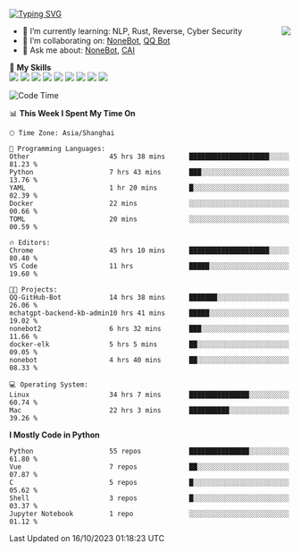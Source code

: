 [![Typing SVG](https://readme-typing-svg.herokuapp.com?size=25&duration=2500&color=8C43EA&vCenter=true&width=200&height=40&lines=Hi+there+%F0%9F%91%8B%F0%9F%8F%BB;I'm+yanyongyu)](https://git.io/typing-svg)

<a href="#">
  <img align="right" src="https://github-readme-stats.vercel.app/api?username=yanyongyu&count_private=true&show_icons=true&bg_color=15,f2f7fd,E0EAFC" />
</a>

- 🌱 I’m currently learning: NLP, Rust, Reverse, Cyber Security
- 👯 I’m collaborating on: [NoneBot](https://github.com/nonebot), [QQ Bot](https://github.com/Mrs4s/go-cqhttp)
- 💬 Ask me about: [NoneBot](https://github.com/nonebot), [CAI](https://github.com/cscs181/CAI)

🌟 **My Skills**  
![](https://img.shields.io/badge/-Python-3e74a2?style=flat-square&logo=Python&logoColor=fff)
![](https://img.shields.io/badge/-Node.js-339933?style=flat-square&logo=Node.js&logoColor=fff)
![](https://img.shields.io/badge/-Vue-4fc08d?style=flat-square&logo=Vue.js&logoColor=fff)
![](https://img.shields.io/badge/-React-2d98ce?style=flat-square&logo=React&logoColor=fff)
![](https://img.shields.io/badge/-Docker-2496ED?style=flat-square&logo=Docker&logoColor=fff)
![](https://img.shields.io/badge/-Linux-000000?style=flat-square&logo=Linux&logoColor=fff)
![](https://img.shields.io/badge/-MySQL-4479A1?style=flat-square&logo=MySQL&logoColor=fff)
![](https://img.shields.io/badge/-Redis-DC382D?style=flat-square&logo=Redis&logoColor=fff)
![](https://img.shields.io/badge/-MongoDB-47A248?style=flat-square&logo=MongoDB&logoColor=fff)

<!--START_SECTION:waka-->
![Code Time](http://img.shields.io/badge/Code%20Time-5%2C125%20hrs%2014%20mins-blue)

📊 **This Week I Spent My Time On** 

```text
🕑︎ Time Zone: Asia/Shanghai

💬 Programming Languages: 
Other                    45 hrs 38 mins      ████████████████████░░░░░   81.23 % 
Python                   7 hrs 43 mins       ███░░░░░░░░░░░░░░░░░░░░░░   13.76 % 
YAML                     1 hr 20 mins        █░░░░░░░░░░░░░░░░░░░░░░░░   02.39 % 
Docker                   22 mins             ░░░░░░░░░░░░░░░░░░░░░░░░░   00.66 % 
TOML                     20 mins             ░░░░░░░░░░░░░░░░░░░░░░░░░   00.59 % 

🔥 Editors: 
Chrome                   45 hrs 10 mins      ████████████████████░░░░░   80.40 % 
VS Code                  11 hrs              █████░░░░░░░░░░░░░░░░░░░░   19.60 % 

🐱‍💻 Projects: 
QQ-GitHub-Bot            14 hrs 38 mins      ███████░░░░░░░░░░░░░░░░░░   26.06 % 
mchatgpt-backend-kb-admin10 hrs 41 mins      █████░░░░░░░░░░░░░░░░░░░░   19.02 % 
nonebot2                 6 hrs 32 mins       ███░░░░░░░░░░░░░░░░░░░░░░   11.66 % 
docker-elk               5 hrs 5 mins        ██░░░░░░░░░░░░░░░░░░░░░░░   09.05 % 
nonebot                  4 hrs 40 mins       ██░░░░░░░░░░░░░░░░░░░░░░░   08.33 % 

💻 Operating System: 
Linux                    34 hrs 7 mins       ███████████████░░░░░░░░░░   60.74 % 
Mac                      22 hrs 3 mins       ██████████░░░░░░░░░░░░░░░   39.26 % 
```

**I Mostly Code in Python** 

```text
Python                   55 repos            ███████████████░░░░░░░░░░   61.80 % 
Vue                      7 repos             ██░░░░░░░░░░░░░░░░░░░░░░░   07.87 % 
C                        5 repos             █░░░░░░░░░░░░░░░░░░░░░░░░   05.62 % 
Shell                    3 repos             █░░░░░░░░░░░░░░░░░░░░░░░░   03.37 % 
Jupyter Notebook         1 repo              ░░░░░░░░░░░░░░░░░░░░░░░░░   01.12 % 
```




 Last Updated on 16/10/2023 01:18:23 UTC
<!--END_SECTION:waka-->
